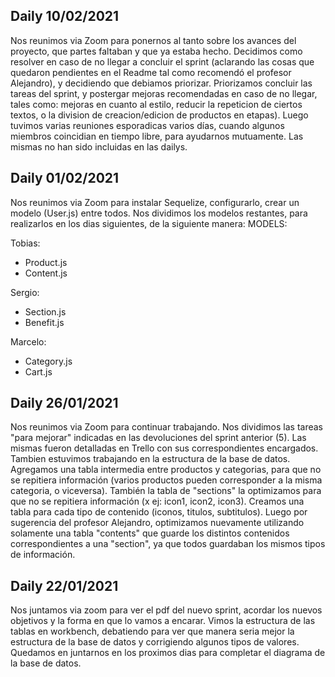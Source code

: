 ## Daily 10/02/2021
Nos reunimos via Zoom para ponernos al tanto sobre los avances del proyecto, que partes faltaban y que ya estaba hecho. Decidimos como resolver en caso de no llegar a concluir el sprint (aclarando las cosas que quedaron pendientes en el Readme tal como recomendó el profesor Alejandro), y decidiendo que debiamos priorizar.
Priorizamos concluir las tareas del sprint, y postergar mejoras recomendadas en caso de no llegar, tales como: mejoras en cuanto al estilo, reducir la repeticion de ciertos textos, o la division de creacion/edicion de productos en etapas).
Luego tuvimos varias reuniones esporadicas varios días, cuando algunos miembros coincidian en tiempo libre, para ayudarnos mutuamente. Las mismas no han sido incluidas en las dailys.

## Daily 01/02/2021
Nos reunimos via Zoom para instalar Sequelize, configurarlo, crear un modelo (User.js) entre todos.
Nos dividimos los modelos restantes, para realizarlos en los dias siguientes, de la siguiente manera:
MODELS:

Tobias:
- Product.js
- Content.js

Sergio:
- Section.js
- Benefit.js

Marcelo:
- Category.js 
- Cart.js

## Daily 26/01/2021
Nos reunimos via Zoom para continuar trabajando. Nos dividimos las tareas "para mejorar" indicadas en las devoluciones del sprint anterior (5). Las mismas fueron detalladas en Trello con sus correspondientes encargados. Tambien estuvimos trabajando en la estructura de la base de datos. Agregamos una tabla intermedia entre productos y categorias, para que no se repitiera información (varios productos pueden corresponder a la misma categoria, o viceversa).
También la tabla de "sections" la optimizamos para que no se repitiera información (x ej: icon1, icon2, icon3). Creamos una tabla para cada tipo de contenido (iconos, titulos, subtitulos). Luego por sugerencia del profesor Alejandro, optimizamos nuevamente utilizando solamente una tabla "contents" que guarde los distintos contenidos correspondientes a una "section", ya que todos guardaban los mismos tipos de información.

## Daily 22/01/2021
Nos juntamos via zoom para ver el pdf del nuevo sprint, acordar los nuevos objetivos y la forma en que lo vamos a encarar. Vimos la estructura de las tablas en workbench, debatiendo para ver que manera seria mejor la estructura de la base de datos y corrigiendo algunos tipos de valores.
Quedamos en juntarnos en los proximos dias para completar el diagrama de la base de datos.
